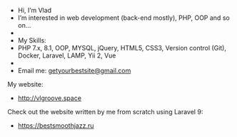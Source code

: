 -  Hi, I’m Vlad
- I’m interested in web development (back-end mostly), PHP, OOP and so on...
-
- My Skills:
- PHP 7.x, 8.1, OOP, MYSQL, jQuery, HTML5, CSS3, Version control (Git), Docker, Laravel, LAMP, Yii 2, Vue
- 
- Email me: getyourbestsite@gmail.com

My website:

- http://vlgroove.space

Check out the website written by me from scratch using Laravel 9:

- https://bestsmoothjazz.ru

<!---
VladULazarev/VladULazarev is a ✨ special ✨ repository because its `README.md` (this file) appears on your GitHub profile.
You can click the Preview link to take a look at your changes.
--->
